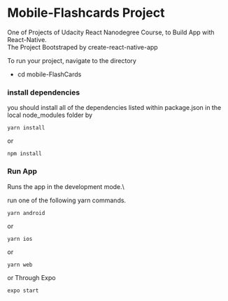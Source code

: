 # Mobile-Flashcards Project

One of Projects of Udacity React Nanodegree Course, to Build App with React-Native.\
The Project Bootstraped by create-react-native-app

To run your project, navigate to the directory

- cd mobile-FlashCards

### install dependencies

you should install all of the dependencies listed within package.json in the local node_modules folder by

```
yarn install
```

or

```
npm install
```

### Run App

Runs the app in the development mode.\

run one of the following yarn commands.

```
yarn android
```

or

```
yarn ios
```

or

```
yarn web
```

or Through Expo

```
expo start
```
